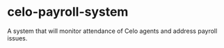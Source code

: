 # celo-payroll-system
A system that will monitor attendance of Celo agents and address payroll issues. 
